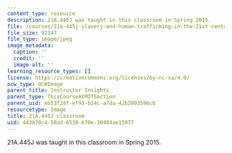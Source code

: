 ```yaml
---
content_type: resource
description: 21A.445J was taught in this classroom in Spring 2015.
file: /courses/21a-445j-slavery-and-human-trafficking-in-the-21st-century-spring-2015/443870c458ad6530670e30484ae15977_21A.445J_classroom.jpg
file_size: 92147
file_type: image/jpeg
image_metadata:
  caption: ''
  credit: ''
  image-alt: ''
learning_resource_types: []
license: https://creativecommons.org/licenses/by-nc-sa/4.0/
ocw_type: OCWImage
parent_title: Instructor Insights
parent_type: ThisCourseAtMITSection
parent_uid: eb53f28f-ef93-b24c-a7da-42b2003596cb
resourcetype: Image
title: 21A.445J classroom
uid: 443870c4-58ad-6530-670e-30484ae15977
---
```

21A.445J was taught in this classroom in Spring 2015.
